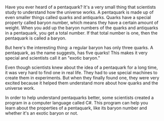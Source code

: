 Have you ever heard of a pentaquark? It's a very small thing that scientists study to understand how the universe works. A pentaquark is made up of even smaller things called quarks and antiquarks. Quarks have a special property called baryon number, which means they have a certain amount of weight. When you add up the baryon numbers of the quarks and antiquarks in a pentaquark, you get a total number. If that total number is one, then the pentaquark is called a baryon.

But here's the interesting thing: a regular baryon has only three quarks. A pentaquark, as the name suggests, has five quarks! This makes it very special and scientists call it an "exotic baryon."

Even though scientists knew about the idea of a pentaquark for a long time, it was very hard to find one in real life. They had to use special machines to create them in experiments. But when they finally found one, they were very excited because it helped them understand more about how quarks and the universe work.

In order to help understand pentaquarks better, some scientists created a program in a computer language called C#. This program can help you learn about the properties of a pentaquark, like its baryon number and whether it's an exotic baryon or not.
